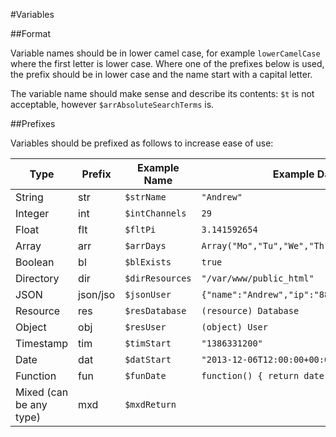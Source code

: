 #Variables

##Format

Variable names should be in lower camel case, for example `lowerCamelCase` where the first letter is lower case. Where one of the prefixes below is used, the prefix should be in lower case and the name start with a capital letter.

The variable name should make sense and describe its contents: `$t` is not acceptable, however `$arrAbsoluteSearchTerms` is.

##Prefixes

Variables should be prefixed as follows to increase ease of use:

| Type                     | Prefix     | Example Name    | Example Data                                |
| ------------------------ | ---------- | --------------- | ------------------------------------------- |
| String                   | str        | `$strName`      | `"Andrew"`                                  |
| Integer                  | int        | `$intChannels`  | `29`                                        |
| Float                    | flt        | `$fltPi`        | `3.141592654`                               |
| Array                    | arr        | `$arrDays`      | `Array("Mo","Tu","We","Th","Fr","Sa","Su")` |
| Boolean                  | bl         | `$blExists`     | `true`                                      |
| Directory                | dir        | `$dirResources` | `"/var/www/public_html"`                    |
| JSON                     | json/jso   | `$jsonUser`     | `{"name":"Andrew","ip":"88.198.35.167"}`    |
| Resource                 | res        | `$resDatabase`  | `(resource) Database`                       |
| Object                   | obj        | `$resUser`      | `(object) User`                             |
| Timestamp                | tim        | `$timStart`     | `"1386331200"`                              |
| Date                     | dat        | `$datStart`     | `"2013-12-06T12:00:00+00:00"`               |
| Function                 | fun        | `$funDate`      | `function() { return date( 'jS F Y' ); }`   |
| Mixed (can be any type)  | mxd        | `$mxdReturn`    |                                             |